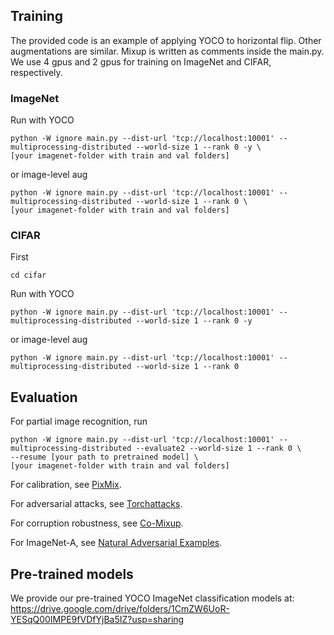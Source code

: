 ## Training
The provided code is an example of applying YOCO to horizontal flip. Other augmentations are similar. 
Mixup is written as comments inside the main.py. We use 4 gpus and 2 gpus for training on ImageNet and CIFAR, respectively.

### ImageNet
Run with YOCO
```
python -W ignore main.py --dist-url 'tcp://localhost:10001' --multiprocessing-distributed --world-size 1 --rank 0 -y \
[your imagenet-folder with train and val folders]
```
or image-level aug
```
python -W ignore main.py --dist-url 'tcp://localhost:10001' --multiprocessing-distributed --world-size 1 --rank 0 \
[your imagenet-folder with train and val folders]
```
### CIFAR
First
```
cd cifar
```
Run with YOCO
```
python -W ignore main.py --dist-url 'tcp://localhost:10001' --multiprocessing-distributed --world-size 1 --rank 0 -y
```
or image-level aug
```
python -W ignore main.py --dist-url 'tcp://localhost:10001' --multiprocessing-distributed --world-size 1 --rank 0 
```

## Evaluation

For partial image recognition, run 
```
python -W ignore main.py --dist-url 'tcp://localhost:10001' --multiprocessing-distributed --evaluate2 --world-size 1 --rank 0 \
--resume [your path to pretrained model] \
[your imagenet-folder with train and val folders]
```

For calibration, see [PixMix](https://github.com/andyzoujm/pixmix).

For adversarial attacks, see [Torchattacks](https://github.com/Harry24k/adversarial-attacks-pytorch). 

For corruption robustness, see [Co-Mixup](https://github.com/snu-mllab/Co-Mixup).

For ImageNet-A, see [Natural Adversarial Examples](https://github.com/hendrycks/natural-adv-examples).

## Pre-trained models

We provide our pre-trained YOCO ImageNet classification models at: https://drive.google.com/drive/folders/1CmZW6UoR-YESqQ00IMPE9fVDfYjBa5IZ?usp=sharing


